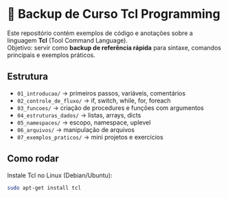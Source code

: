 # 🐢 Backup de Curso Tcl Programming

Este repositório contém exemplos de código e anotações sobre a linguagem **Tcl** (Tool Command Language).  
Objetivo: servir como **backup de referência rápida** para sintaxe, comandos principais e exemplos práticos.

## Estrutura
- `01_introducao/` → primeiros passos, variáveis, comentários
- `02_controle_de_fluxo/` → if, switch, while, for, foreach
- `03_funcoes/` → criação de procedures e funções com argumentos
- `04_estruturas_dados/` → listas, arrays, dicts
- `05_namespaces/` → escopo, namespace, uplevel
- `06_arquivos/` → manipulação de arquivos
- `07_exemplos_praticos/` → mini projetos e exercícios

## Como rodar
Instale Tcl no Linux (Debian/Ubuntu):
```bash
sudo apt-get install tcl
